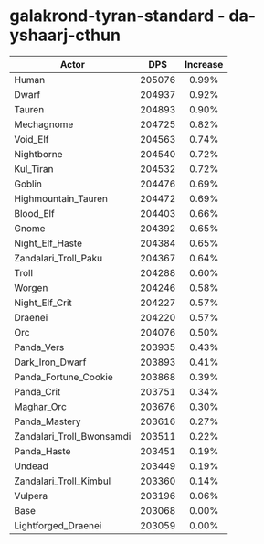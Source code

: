 # galakrond-tyran-standard - da-yshaarj-cthun
| Actor | DPS | Increase |
|---|:---:|:---:|
|Human|205076|0.99%|
|Dwarf|204937|0.92%|
|Tauren|204893|0.90%|
|Mechagnome|204725|0.82%|
|Void_Elf|204563|0.74%|
|Nightborne|204540|0.72%|
|Kul_Tiran|204532|0.72%|
|Goblin|204476|0.69%|
|Highmountain_Tauren|204472|0.69%|
|Blood_Elf|204403|0.66%|
|Gnome|204392|0.65%|
|Night_Elf_Haste|204384|0.65%|
|Zandalari_Troll_Paku|204367|0.64%|
|Troll|204288|0.60%|
|Worgen|204246|0.58%|
|Night_Elf_Crit|204227|0.57%|
|Draenei|204220|0.57%|
|Orc|204076|0.50%|
|Panda_Vers|203935|0.43%|
|Dark_Iron_Dwarf|203893|0.41%|
|Panda_Fortune_Cookie|203868|0.39%|
|Panda_Crit|203751|0.34%|
|Maghar_Orc|203676|0.30%|
|Panda_Mastery|203616|0.27%|
|Zandalari_Troll_Bwonsamdi|203511|0.22%|
|Panda_Haste|203451|0.19%|
|Undead|203449|0.19%|
|Zandalari_Troll_Kimbul|203360|0.14%|
|Vulpera|203196|0.06%|
|Base|203068|0.00%|
|Lightforged_Draenei|203059|0.00%|
